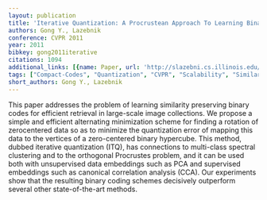 ```yaml
---
layout: publication
title: 'Iterative Quantization: A Procrustean Approach To Learning Binary Codes'
authors: Gong Y., Lazebnik
conference: CVPR 2011
year: 2011
bibkey: gong2011iterative
citations: 1094
additional_links: [{name: Paper, url: 'http://slazebni.cs.illinois.edu/publications/cvpr11_small_code.pdf'}]
tags: ["Compact-Codes", "Quantization", "CVPR", "Scalability", "Similarity-Search", "Supervised", "Unsupervised"]
short_authors: Gong Y., Lazebnik
---
```

This paper addresses the problem of learning similarity preserving binary codes for efficient retrieval in large-scale image collections. We propose a simple and efficient alternating minimization scheme for finding a rotation of zerocentered data so as to minimize the quantization error of
mapping this data to the vertices of a zero-centered binary
hypercube. This method, dubbed iterative quantization
(ITQ), has connections to multi-class spectral clustering
and to the orthogonal Procrustes problem, and it can be
used both with unsupervised data embeddings such as PCA
and supervised embeddings such as canonical correlation
analysis (CCA). Our experiments show that the resulting
binary coding schemes decisively outperform several other
state-of-the-art methods.